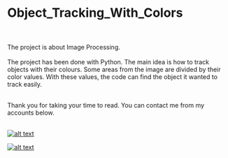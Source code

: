 # Object_Tracking_With_Colors
<br><br>
 The project is about Image Processing.
 <br><br>
The project has been done with Python. The main idea is how to track objects with their colours. Some areas from the image are divided by their color values. 
With these values, the code can find the object it wanted to track  easily.
 <br><br>
 
Thank you for taking your time to read. You can contact me from my accounts below.<br>
<br>

<a href="https://github.com/KenanSonuksun" target="_blank">

![alt text](https://img.shields.io/badge/GitHub-100000?style=for-the-badge&logo=github&logoColor=white)

</a>
<a href="https://www.linkedin.com/in/kenan-s%C3%B6n%C3%BCks%C3%BCn-598b121b0/" target="_blank">

![alt text](https://img.shields.io/badge/LinkedIn-0077B5?style=for-the-badge&logo=linkedin&logoColor=white)

</a>
